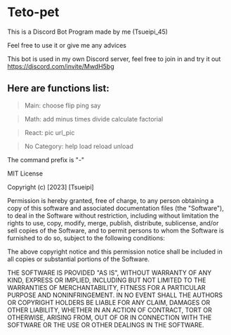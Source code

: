 # Teto-pet
This is a Discord Bot Program made by me (Tsueipi_45)

Feel free to use it or give me any advices

This bot is used in my own Discord server, feel free to join in and try it out
https://discord.com/invite/MwdH5bg

## Here are functions list:

>Main: 
>choose
>flip
>ping
>say

>Math: 
>add
>minus
>times
>divide
>calculate
>factorial

>React:
>pic
>url_pic

>No Category: 
>help
>load
>reload
>unload

The command prefix is "-"


MIT License

Copyright (c) [2023] [Tsueipi]

Permission is hereby granted, free of charge, to any person obtaining a copy
of this software and associated documentation files (the "Software"), to deal
in the Software without restriction, including without limitation the rights
to use, copy, modify, merge, publish, distribute, sublicense, and/or sell
copies of the Software, and to permit persons to whom the Software is
furnished to do so, subject to the following conditions:

The above copyright notice and this permission notice shall be included in all
copies or substantial portions of the Software.

THE SOFTWARE IS PROVIDED "AS IS", WITHOUT WARRANTY OF ANY KIND, EXPRESS OR
IMPLIED, INCLUDING BUT NOT LIMITED TO THE WARRANTIES OF MERCHANTABILITY,
FITNESS FOR A PARTICULAR PURPOSE AND NONINFRINGEMENT. IN NO EVENT SHALL THE
AUTHORS OR COPYRIGHT HOLDERS BE LIABLE FOR ANY CLAIM, DAMAGES OR OTHER
LIABILITY, WHETHER IN AN ACTION OF CONTRACT, TORT OR OTHERWISE, ARISING FROM,
OUT OF OR IN CONNECTION WITH THE SOFTWARE OR THE USE OR OTHER DEALINGS IN THE
SOFTWARE.
